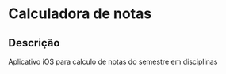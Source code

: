 # Calculadora de notas

## Descrição
Aplicativo iOS para calculo de notas do semestre em disciplinas
